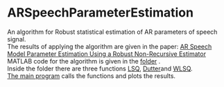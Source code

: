 # ARSpeechParameterEstimation
An algorithm for Robust statistical estimation of AR parameters of speech signal.<br/>
The results of applying the algorithm are given in the paper: [AR Speech Model Parameter Estimation Using a Robust Non-Recursive Estimator](https://www.researchgate.net/publication/344888800_AR_Speech_Model_Parameter_Estimation_Using_a_Robust_Non-Recursive_Estimator)<br/>
MATLAB code for the algorithm is given in the [folder](https://github.com/bjekic/ARSpeechParameterEstimation/tree/main/MATLAB%20code) .<br/>
Inside the folder there are three functions [LSQ](https://github.com/bjekic/ARSpeechParameterEstimation/blob/main/MATLAB%20code/LSQ.m), 
[Dutter](https://github.com/bjekic/ARSpeechParameterEstimation/blob/main/MATLAB%20code/Dutter.m)and 
[WLSQ](https://github.com/bjekic/ARSpeechParameterEstimation/blob/main/MATLAB%20code/WLSQ.m).<br/>
[The main program](https://github.com/bjekic/ARSpeechParameterEstimation/blob/main/MATLAB%20code/Main_program.m) calls the functions and plots the results.
